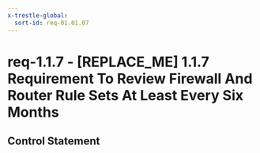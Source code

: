 ```yaml
---
x-trestle-global:
  sort-id: req-01.01.07
---
```


# req-1.1.7 - \[REPLACE_ME\] 1.1.7 Requirement To Review Firewall And Router Rule Sets At Least Every Six Months

## Control Statement
